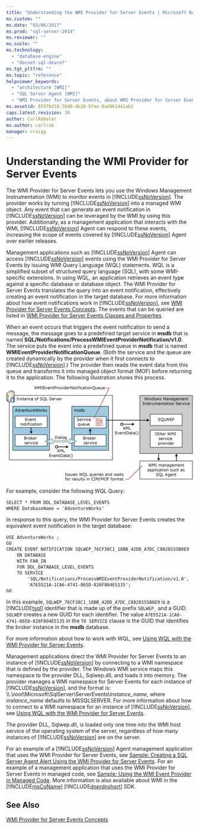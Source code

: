 ```yaml
---
title: "Understanding the WMI Provider for Server Events | Microsoft Docs"
ms.custom: ""
ms.date: "03/06/2017"
ms.prod: "sql-server-2014"
ms.reviewer: ""
ms.suite: ""
ms.technology: 
  - "database-engine"
  - "docset-sql-devref"
ms.tgt_pltfrm: ""
ms.topic: "reference"
helpviewer_keywords: 
  - "architecture [WMI]"
  - "SQL Server Agent [WMI]"
  - "WMI Provider for Server Events, about WMI Provider for Server Events"
ms.assetid: 8fd7bd18-76d0-4b28-8fee-8ad861441ab2
caps.latest.revision: 30
author: CarlRabeler
ms.author: carlrab
manager: craigg
---
```

# Understanding the WMI Provider for Server Events
  The WMI Provider for Server Events lets you use the Windows Management Instrumentation (WMI) to monitor events in [!INCLUDE[ssNoVersion](../../includes/ssnoversion-md.md)]. The provider works by turning [!INCLUDE[ssNoVersion](../../includes/ssnoversion-md.md)] into a managed WMI object. Any event that can generate an event notification in [!INCLUDE[ssNoVersion](../../includes/ssnoversion-md.md)] can be leveraged by the WMI by using this provider. Additionally, as a management application that interacts with the WMI, [!INCLUDE[ssNoVersion](../../includes/ssnoversion-md.md)] Agent can respond to these events, increasing the scope of events covered by [!INCLUDE[ssNoVersion](../../includes/ssnoversion-md.md)] Agent over earlier releases.  
  
 Management applications such as [!INCLUDE[ssNoVersion](../../includes/ssnoversion-md.md)] Agent can access [!INCLUDE[ssNoVersion](../../includes/ssnoversion-md.md)] events using the WMI Provider for Server Events by issuing WMI Query Language (WQL) statements. WQL is a simplified subset of structured query language (SQL), with some WMI-specific extensions. In using WQL, an application retrieves an event type against a specific database or database object. The WMI Provider for Server Events translates the query into an event notification, effectively creating an event notification in the target database. For more information about how event notifications work in [!INCLUDE[ssNoVersion](../../includes/ssnoversion-md.md)], see [WMI Provider for Server Events Concepts](http://technet.microsoft.com/library/ms180560.aspx). The events that can be queried are listed in [WMI Provider for Server Events Classes and Properties](../../relational-databases/wmi-provider-server-events/wmi-provider-for-server-events-classes-and-properties.md).  
  
 When an event occurs that triggers the event notification to send a message, the message goes to a predefined target service in **msdb** that is named **SQL/Notifications/ProcessWMIEventProviderNotification/v1.0**. The service puts the event into a predefined queue in **msdb** that is named **WMIEventProviderNotificationQueue**. (Both the service and the queue are created dynamically by the provider when it first connects to [!INCLUDE[ssNoVersion](../../includes/ssnoversion-md.md)].) The provider then reads the event data from this queue and transforms it into managed object format (MOF) before returning it to the application. The following illustration shows this process.  
  
 ![Flow diagram of the WMI Provider for Server Events](../../../2014/database-engine/dev-guide/media/wmi-provider-functional-spec.gif "Flow diagram of the WMI Provider for Server Events")  
  
 For example, consider the following WQL Query:  
  
```  
SELECT * FROM DDL_DATABASE_LEVEL_EVENTS  
WHERE DatabaseName = 'AdventureWorks'  
```  
  
 In response to this query, the WMI Provider for Server Events creates the equivalent event notification in the target database:  
  
```  
USE AdventureWorks ;  
GO  
CREATE EVENT NOTIFICATION SQLWEP_76CF38C1_18BB_42DD_A7DC_C8820155B0E9  
    ON DATABASE  
    WITH FAN_IN  
    FOR DDL_DATABASE_LEVEL_EVENTS  
    TO SERVICE  
        'SQL/Notifications/ProcessWMIEventProviderNotification/v1.0',   
        'A7E5521A-1CA6-4741-865D-826F804E5135';  
GO  
```  
  
 In this example, `SQLWEP_76CF38C1_18BB_42DD_A7DC_C8820155B0E9` is a [!INCLUDE[tsql](../../includes/tsql-md.md)] identifier that is made up of the prefix `SQLWEP_` and a GUID. `SQLWEP` creates a new GUID for each identifier. The value `A7E5521A-1CA6-4741-865D-826F804E5135` in the `TO SERVICE` clause is the GUID that identifies the broker instance in the **msdb** database.  
  
 For more information about how to work with WQL, see [Using WQL with the WMI Provider for Server Events](http://technet.microsoft.com/library/ms180524\(v=sql.105\).aspx).  
  
 Management applications direct the WMI Provider for Server Events to an instance of [!INCLUDE[ssNoVersion](../../includes/ssnoversion-md.md)] by connecting to a WMI namespace that is defined by the provider. The Windows WMI service maps this namespace to the provider DLL, Sqlwep.dll, and loads it into memory. The provider manages a WMI namespace for Server Events for each instance of [!INCLUDE[ssNoVersion](../../includes/ssnoversion-md.md)], and the format is: \\\\.\\*root*\Microsoft\SqlServer\ServerEvents\\*instance_name*, where *instance_name* defaults to MSSQLSERVER. For more information about how to connect to a WMI namespace for an instance of [!INCLUDE[ssNoVersion](../../includes/ssnoversion-md.md)], see [Using WQL with the WMI Provider for Server Events](http://technet.microsoft.com/library/ms180524\(v=sql.105\).aspx).  
  
 The provider DLL, Sqlwep.dll, is loaded only one time into the WMI host service of the operating system of the server, regardless of how many instances of [!INCLUDE[ssNoVersion](../../includes/ssnoversion-md.md)] are on the server.  
  
 For an example of a [!INCLUDE[ssNoVersion](../../includes/ssnoversion-md.md)] Agent management application that uses the WMI Provider for Server Events, see [Sample: Creating a SQL Server Agent Alert Using the WMI Provider for Server Events](http://technet.microsoft.com/library/ms186385.aspx). For an example of a management application that uses the WMI Provider for Server Events in managed code, see [Sample: Using the WMI Event Provider in Managed Code](http://technet.microsoft.com/library/ms179315.aspx). More information is also available about WMI in the [!INCLUDE[msCoName](../../includes/msconame-md.md)] [!INCLUDE[dnprdnshort](../../includes/dnprdnshort-md.md)] SDK.  
  
## See Also  
 [WMI Provider for Server Events Concepts](http://technet.microsoft.com/library/ms180560.aspx)  
  
  
